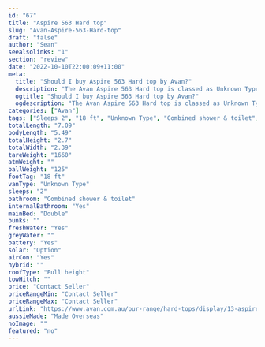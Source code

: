 ```yaml
---
id: "67"
title: "Aspire 563 Hard top"
slug: "Avan-Aspire-563-Hard-top"
draft: "false"
author: "Sean"
seealsolinks: "1"
section: "review"
date: "2022-10-10T22:00:09+11:00"
meta:
  title: "Should I buy Aspire 563 Hard top by Avan?"
  description: "The Avan Aspire 563 Hard top is classed as Unknown Type, and sleeps 2 people. It is Made Overseas and comes in at 18 ft. It generally has Combined shower & toilet."
  ogtitle: "Should I buy Aspire 563 Hard top by Avan?"
  ogdescription: "The Avan Aspire 563 Hard top is classed as Unknown Type, and sleeps 2 people. It is Made Overseas and comes in at 18 ft. It generally has Combined shower & toilet."
categories: ["Avan"]
tags: ["Sleeps 2", "18 ft", "Unknown Type", "Combined shower & toilet", "Full height", "Price Unknown"]
totalLength: "7.09"
bodyLength: "5.49"
totalHeight: "2.7"
totalWidth: "2.39"
tareWeight: "1660"
atmWeight: ""
ballWeight: "125"
footTag: "18 ft"
vanType: "Unknown Type"
sleeps: "2"
bathroom: "Combined shower & toilet"
internalBathroom: "Yes"
mainBed: "Double"
bunks: ""
freshWater: "Yes"
greyWater: ""
battery: "Yes"
solar: "Option"
airCon: "Yes"
hybrid: ""
roofType: "Full height"
towHitch: ""
price: "Contact Seller"
priceRangeMin: "Contact Seller"
priceRangeMax: "Contact Seller"
urlLink: "https://www.avan.com.au/our-range/hard-tops/display/13-aspire-500-series-hardtop"
aussieMade: "Made Overseas"
noImage: ""
featured: "no"
---
```

